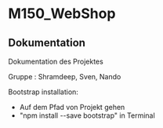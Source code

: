 # M150_WebShop

## Dokumentation
Dokumentation des Projektes

Gruppe : Shramdeep, Sven, Nando

Bootstrap installation:
- Auf dem Pfad von Projekt gehen
- "npm install --save bootstrap" in Terminal

